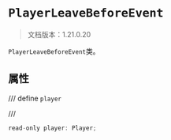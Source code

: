 # `PlayerLeaveBeforeEvent`

> 文档版本：1.21.0.20

`PlayerLeaveBeforeEvent`类。

## 属性

/// define
`player`


///

```js
read-only player: Player;
```

